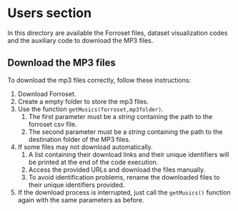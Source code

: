 # Users section

In this directory are available the Forroset files, dataset visualization codes and the auxiliary code to download the MP3 files.

## Download the MP3 files
To download the mp3 files correctly, follow these instructions:

1. Download Forroset.
2. Create a empty folder to store the mp3 files.
3. Use the function `getMusics(forroset,mp3folder)`.
    1. The first parameter must be a *string* containing the path to the forroset csv file.
    2. The second parameter must be a *string* containing the path to the destination folder of the MP3 files.
4. If some files may not download automatically.
    1. A list containing their download links and their unique identifiers will be printed at the end of the code execution.
    2. Access the provided URLs and download the files manually.
    3. To avoid identification problems, rename the downloaded files to their unique identifiers provided.
5. If the download process is interrupted, just call the `getMusics()` function again with the same parameters as before.
